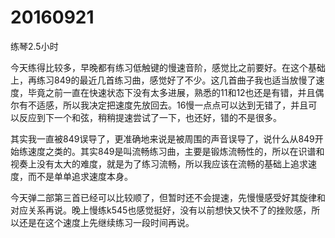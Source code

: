 # 20160921

练琴2.5小时

今天练得比较多，早晚都有练习低触键的慢速音阶，感觉比之前要好。在这个基础上，再练习849的最近几首练习曲，感觉好了不少。这几首曲子我也适当放慢了速度，毕竟之前一直在快速状态下没有太多进展，熟悉的11和12也还是有错，并且偶尔有不适感，所以我决定把速度先放回去。16慢一点点可以达到无错了，并且可以反应到下一个和弦，稍稍提速尝试了一下，也还好，错的不是很多。

其实我一直被849误导了，更准确地来说是被周围的声音误导了，说什么从849开始练速度之类的。其实849是叫流畅练习曲，主要是锻炼流畅性的，所以在识谱和视奏上没有太大的难度，就是为了练习流畅，所以我应该在流畅的基础上追求速度，而不是单单追求速度本身。

今天弹二部第三首已经可以比较顺了，但暂时还不会提速，先慢慢感受好其旋律和对应关系再说。晚上慢练k545也感觉挺好，没有以前想快又快不了的挫败感，所以还是在这个速度上先继续练习一段时间再说。
